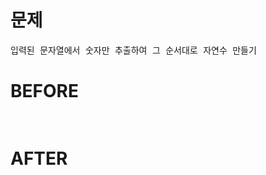 # 문제

<pre>
입력된 문자열에서 숫자만 추출하여 그 순서대로 자연수 만들기
</pre>

# BEFORE

<pre>

</pre>

# AFTER

<pre>

</pre>
